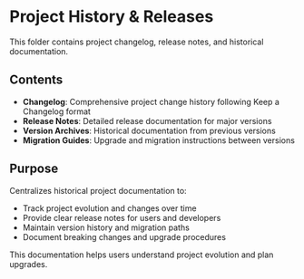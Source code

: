 # Project History & Releases

This folder contains project changelog, release notes, and historical documentation.

## Contents

- **Changelog**: Comprehensive project change history following Keep a Changelog format
- **Release Notes**: Detailed release documentation for major versions
- **Version Archives**: Historical documentation from previous versions
- **Migration Guides**: Upgrade and migration instructions between versions

## Purpose

Centralizes historical project documentation to:
- Track project evolution and changes over time
- Provide clear release notes for users and developers
- Maintain version history and migration paths
- Document breaking changes and upgrade procedures

This documentation helps users understand project evolution and plan upgrades.